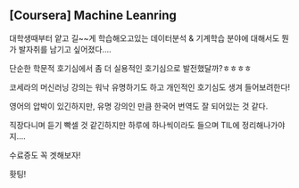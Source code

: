 ## [Coursera] Machine Leanring

대학생때부터 얕고 길~~게 학습해오고있는 데이터분석 & 기계학습 분야에 대해서도 뭔가 발자취를 남기고 싶어졌다....

단순한 학문적 호기심에서 좀 더 실용적인 호기심으로 발전했달까?ㅎㅎㅎㅎ



코세라의 머신러닝 강의는 워낙 유명하기도 하고 개인적인 호기심도 생겨 들어보려한다!

영어의 압박이 있긴하지만, 유명 강의인 만큼 한국어 번역도 잘 되어있는 것 같다.

직장다니며 듣기 빡셀 것 같긴하지만 하루에 하나씩이라도 들으며 TIL에 정리해나가야지....



수료증도 꼭 겟해보자!

홧팅!